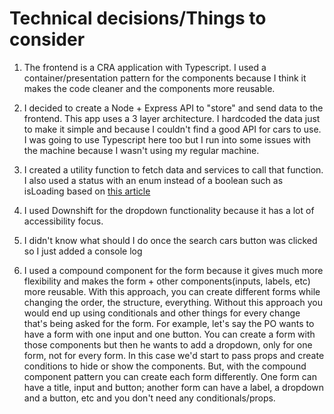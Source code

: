 # Technical decisions/Things to consider

1. The frontend is a CRA application with Typescript. I used a container/presentation pattern for the components because I think it makes the code cleaner and the components more reusable.

2. I decided to create a Node + Express API to "store" and send data to the frontend. This app uses a 3 layer architecture. I hardcoded the data just to make it simple and because I couldn't find a good API for cars to use. I was going to use Typescript here too but I run into some issues with the machine because I wasn't using my regular machine.

3. I created a utility function to fetch data and services to call that function. I also used a status with an enum instead of a boolean such as isLoading based on [this article](https://kentcdodds.com/blog/stop-using-isloading-booleans)

4. I used Downshift for the dropdown functionality because it has a lot of accessibility focus.

5. I didn't know what should I do once the search cars button was clicked so I just added a console log

6. I used a compound component for the form because it gives much more flexibility and makes the form + other components(inputs, labels, etc) more reusable. With this approach, you can create different forms while changing the order, the structure, everything. Without this approach you would end up using conditionals and other things for every change that's being asked for the form. For example, let's say the PO wants to have a form with one input and one button. You can create a form with those components but then he wants to add a dropdown, only for one form, not for every form. In this case we'd start to pass props and create conditions to hide or show the components. But, with the compound component pattern you can create each form differently. One form can have a title, input and button; another form can have a label, a dropdown and a button, etc and you don't need any conditionals/props.
